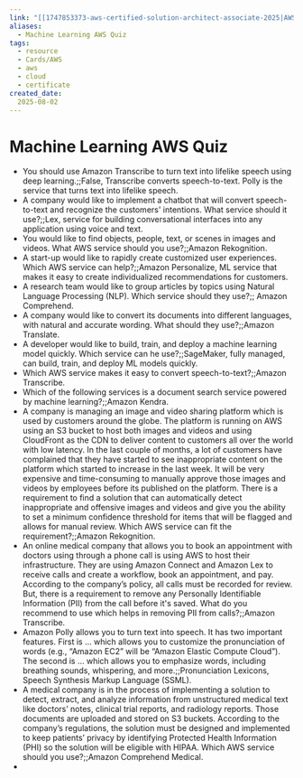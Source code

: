 ```yaml
---
link: "[[1747853373-aws-certified-solution-architect-associate-2025|AWS Certified Solution Architect Associate 2025]]"
aliases: 
  - Machine Learning AWS Quiz
tags:
  - resource
  - Cards/AWS
  - aws
  - cloud
  - certificate
created_date:
  2025-08-02
---
```

# Machine Learning AWS Quiz
- You should use Amazon Transcribe to turn text into lifelike speech using deep learning.;;False, Transcribe converts speech-to-text. Polly is the service that turns text into lifelike speech.
- A company would like to implement a chatbot that will convert speech-to-text and recognize the customers' intentions. What service should it use?;;Lex, service for building conversational interfaces into any application using voice and text.
- You would like to find objects, people, text, or scenes in images and videos. What AWS service should you use?;;Amazon Rekognition.
- A start-up would like to rapidly create customized user experiences. Which AWS service can help?;;Amazon Personalize, ML service that makes it easy to create individualized recommendations for customers.
- A research team would like to group articles by topics using Natural Language Processing (NLP). Which service should they use?;; Amazon Comprehend.
- A company would like to convert its documents into different languages, with natural and accurate wording. What should they use?;;Amazon Translate.
- A developer would like to build, train, and deploy a machine learning model quickly. Which service can he use?;;SageMaker, fully managed, can build, train, and deploy ML models quickly.
- Which AWS service makes it easy to convert speech-to-text?;;Amazon Transcribe.
- Which of the following services is a document search service powered by machine learning?;;Amazon Kendra.
- A company is managing an image and video sharing platform which is used by customers around the globe. The platform is running on AWS using an S3 bucket to host both images and videos and using CloudFront as the CDN to deliver content to customers all over the world with low latency. In the last couple of months, a lot of customers have complained that they have started to see inappropriate content on the platform which started to increase in the last week. It will be very expensive and time-consuming to manually approve those images and videos by employees before its published on the platform. There is a requirement to find a solution that can automatically detect inappropriate and offensive images and videos and give you the ability to set a minimum confidence threshold for items that will be flagged and allows for manual review. Which AWS service can fit the requirement?;;Amazon Rekognition.
- An online medical company that allows you to book an appointment with doctors using through a phone call is using AWS to host their infrastructure. They are using Amazon Connect and Amazon Lex to receive calls and create a workflow, book an appointment, and pay. According to the company’s policy, all calls must be recorded for review. But, there is a requirement to remove any Personally Identifiable Information (PII) from the call before it's saved. What do you recommend to use which helps in removing PII from calls?;;Amazon Transcribe.
- Amazon Polly allows you to turn text into speech. It has two important features. First is … which allows you to customize the pronunciation of words (e.g., “Amazon EC2” will be “Amazon Elastic Compute Cloud”). The second is … which allows you to emphasize words, including breathing sounds, whispering, and more.;;Pronunciation Lexicons, Speech Synthesis Markup Language (SSML).
- A medical company is in the process of implementing a solution to detect, extract, and analyze information from unstructured medical text like doctors’ notes, clinical trial reports, and radiology reports. Those documents are uploaded and stored on S3 buckets. According to the company’s regulations, the solution must be designed and implemented to keep patients’ privacy by identifying Protected Health Information (PHI) so the solution will be eligible with HIPAA. Which AWS service should you use?;;Amazon Comprehend Medical.
- 











